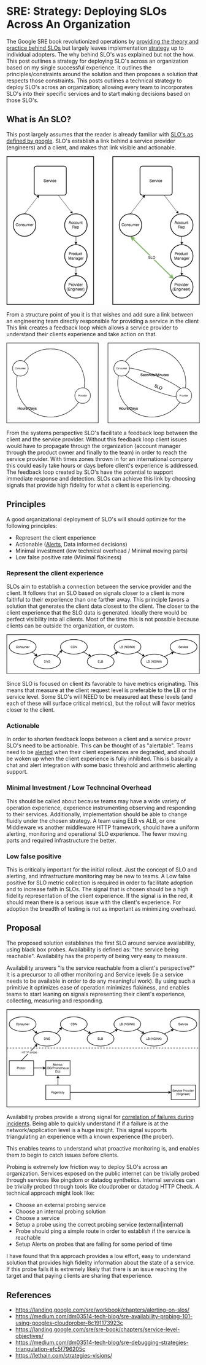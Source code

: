 # SRE: Strategy: Deploying SLOs Across An Organization

The Google SRE book revolutionized operations by [providing the theory and practice behind SLOs](https://landing.google.com/sre/sre-book/chapters/service-level-objectives/) but largely leaves implementation [strategy](https://lethain.com/strategies-visions/) up to individual adopters. The why behind SLO's was explained but not the how. This post outlines a strategy for deploying SLO's across an organization based on my single successful experience.  It outlines the principles/constraints around the solution and then proposes a solution that respects those constraints.  This posts outlines a technical strategy to deploy SLO's across an organization; allowing every team to incorporates SLO's into their specific services and to start making decisions based on those SLO's.

## What is An SLO?
This post largely assumes that the reader is already familiar with [SLO's as defined by google](https://landing.google.com/sre/sre-book/chapters/service-level-objectives/).  SLO's establish a link behind a service provider (engineers) and a client, and makes that link visible and actionable.

<p align="center">
  <img src="static/service_provider_vs_consumer.png">
</p>

From a structure point of you it is that wishes and add sure a link between an engineering team directly responsible for providing a service in the client This link creates a feedback loop which allows a service provider to understand their clients experience and take action on that.

<p align="center">
  <img src="static/system_consumer_provider.png">
</p>

From the systems perspective SLO's facilitate a feedback loop between the client and the service provider. Without this feedback loop client issues would have to propagate through the organization (account manager through the product owner and finally to the team) in order to reach the service provider. With times zones thrown in for an international company this could easily take hours or days before client's experience is addressed.  The feedback loop created by SLO's have the potential to support immediate response and detection. SLOs can achieve this link by choosing signals that provide high fidelity for what a client is experiencing.

## Principles

A good organizational deployment of SLO's will should optimize for the following principles:

- Represent the client experience
- Actionable ([Alerts](https://landing.google.com/sre/workbook/chapters/alerting-on-slos/), Data informed decisions)
- Minimal investment (low technical overhead / Minimal moving parts)
- Low false positive rate (Minimal flakiness)

### Represent the client experience

SLOs aim to establish a connection between the service provider and the client.  It follows that an SLO based on signals closer to a client is more faithful to their experience than one farther away.  This principle favors a solution that generates the client data closest to the client. The closer to the client experience that the SLO data is generated.  Ideally there would be perfect visibility into all clients. Most of the time this is not possible because clients can be outside the organization, or custom.

<p align="center">
  <img src="static/transaction_components.png">
</p>

Since SLO is focused on client its favorable to have metrics originating.  This means that measure at the client request level is preferable to the LB or the service level.  Some SLO's will NEED to be measured aat these levels (and each of these will surface critical metrics), but the rollout will favor metrics closer to the client.

### Actionable

In order to shorten feedback loops between a client and a service prover SLO's need to be actionable. This can be thought of as "alertable".  Teams need to be [alerted](https://landing.google.com/sre/workbook/chapters/alerting-on-slos/) when their client experiences are degraded, and should be woken up when the client experience is fully inhibited.  This is basically a chat and alert integration with some basic threshold and arithmetic alerting support.

### Minimal Investment / Low Techncinal Overhead

This should be called about because teams may have a wide variety of operation experience, experience instrumenting observing and responding to their services.  Additionally, implementation should be able to change fluidly under the chosen strategy.  A team using ELB vs ALB, or one Middleware vs another middleware HTTP framework, should have a uniform alerting, monitoring and operational SLO experience.  The fewer moving parts and required infrastructure the better.

### Low false positive

This is critically important for the initial rollout.  Just the concept of SLO and alerting, and infrastructure monitoring may be new to teams.  A Low false positive for SLO metric collection is required in order to facilitate adoption and to increase faith in SLOs.  The signal that is chosen should be a high fidelity representation of the client experience.  If the signal is in the red, it should mean there is a serious issue with the client's experience.  For adoption the breadth of testing is not as important as minimizing overhead.

## Proposal

The proposed solution establishes the first SLO around service availability, using black box probes. Availability is defined as: "the service being reachable". Availability has the property of being very easy to measure. 

Availability answers "Is the service reachable from a client's perspective?" It is a precursor to all other monitoring and Service levels (ie a service needs to be available in order to do any meaningful work). By using such a primitive it optimizes ease of operation minimizes flakiness, and enables teams to start leaning on signals representing their client's experience, collecting, measuring and responding.

<p align="center">
  <img src="static/probing.png">
</p>

Availability probes provide a strong signal for [correlation of failures during incidents](https://medium.com/dm03514-tech-blog/sre-debugging-strategies-triangulation-efc5f796205c). Being able to quickly understand if if a failure is at the network/application level is a huge insight.  This signal supports triangulating an experience with a known experience (the prober).

This enables teams to understand what proactive monitoring is, and enables them to begin to catch issues before clients. 

Probing is extremely low friction way to deploy SLO's across an organization.  Services exposed on the public internet can be trivially probed through services like pingdom or datadog synthetics.  Internal services can be trivially probed through tools like cloudprober or datadog HTTP Check.  A technical approach might look like:

- Choose an external probing service 
- Choose an internal probing solution
- Choose a service
- Setup a probe using the correct probing service (external|internal)
- Probe should ping a simple route in order to establish if the service is reachable
- Setup Alerts on probes that are failing for some period of time

I have found that this approach provides a low effort, easy to understand solution that provides high fidelity information about the state of a service.  If this probe fails it is extremely likely that there is an issue reaching the target and that paying clients are sharing that experience.


## References
- https://landing.google.com/sre/workbook/chapters/alerting-on-slos/
- https://medium.com/dm03514-tech-blog/sre-availability-probing-101-using-googles-cloudprober-8c191173923c
- https://landing.google.com/sre/sre-book/chapters/service-level-objectives/
- https://medium.com/dm03514-tech-blog/sre-debugging-strategies-triangulation-efc5f796205c
- https://lethain.com/strategies-visions/

